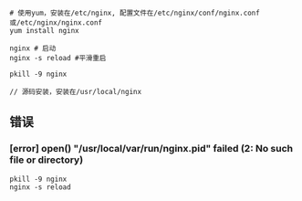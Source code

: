 
```
# 使用yum，安装在/etc/nginx, 配置文件在/etc/nginx/conf/nginx.conf或/etc/nginx/nginx.conf
yum install nginx

nginx # 启动
nginx -s reload #平滑重启

pkill -9 nginx

```

```
// 源码安装，安装在/usr/local/nginx
```
                     
## 错误
### [error] open() "/usr/local/var/run/nginx.pid" failed (2: No such file or directory)

```
pkill -9 nginx
nginx -s reload
```